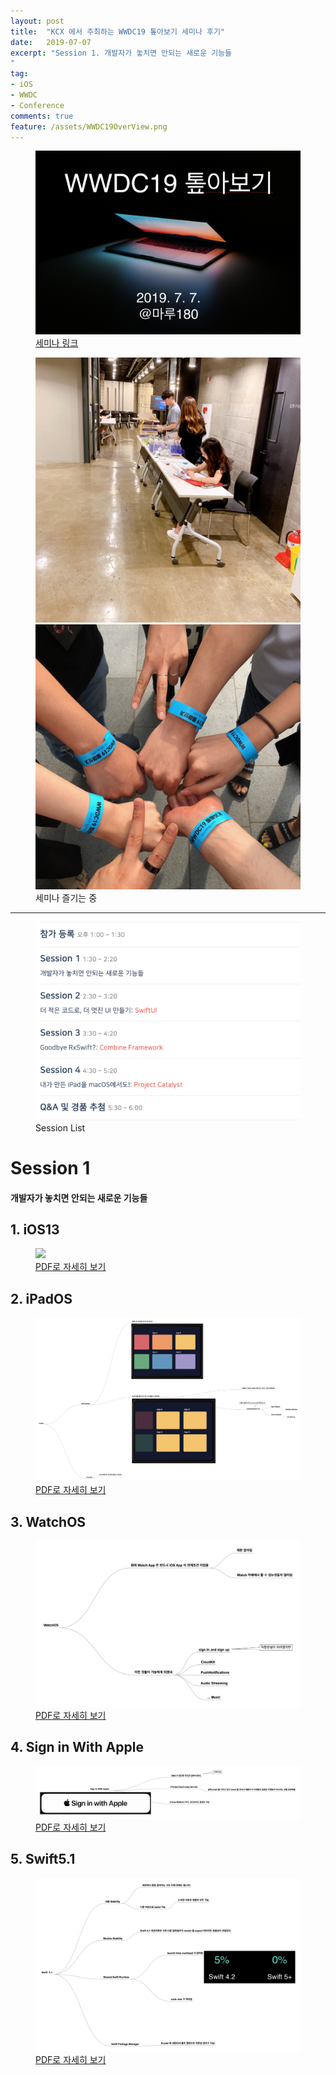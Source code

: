 ```yaml
---
layout: post
title:  "KCX 에서 주최하는 WWDC19 톺아보기 세미나 후기"
date:   2019-07-07
excerpt: "Session 1. 개발자가 놓치면 안되는 새로운 기능들
"
tag:
- iOS
- WWDC
- Conference
comments: true
feature: /assets/WWDC19OverView.png
---
```


<figure>
	<a href="/assets/WWDCReviewMain.png"><img src="/assets/WWDCReviewMain.png"></a>
  <figcaption>
    <a href="https://kxcoding.com/camp/kxcoding-seminar-2019-07-wwdc-2019-review" title="">세미나 링크</a>
  </figcaption>
</figure>

<figure class="half">
	<img src="/assets/WWDC19_image1.jpg">
	<img src="/assets/WWDC19_image2.jpeg">
	<figcaption> 세미나 즐기는 중</figcaption>
</figure>


---

<figure>
	<a href="/assets/Sessions.png"><img src="/assets/Sessions.png"></a>
  <figcaption>Session List</figcaption>
</figure>

# Session 1
#### 개발자가 놓치면 안되는 새로운 기능들

## 1. iOS13
<figure>
	<a href="/assets/iOS13.png"><img src="/assets/iOS13.png"></a>
  <figcaption>
    <a href="/assets/iOS13.pdf" title="">PDF로 자세히 보기</a>
  </figcaption>
</figure>


## 2. iPadOS
<figure>
	<a href="/assets/iPadOS.png"><img src="/assets/iPadOS.png"></a>
  <figcaption>
    <a href="/assets/iPadOS.pdf" title="">PDF로 자세히 보기</a>
  </figcaption>
</figure>


## 3. WatchOS
<figure>
	<a href="/assets/WatchOS.png"><img src="/assets/WatchOS.png"></a>
  <figcaption>
    <a href="/assets/WatchOS.pdf" title="">PDF로 자세히 보기</a>
  </figcaption>
</figure>


## 4. Sign in With Apple
<figure>
	<a href="/assets/SignWithApple.png"><img src="/assets/SignWithApple.png"></a>
  <figcaption>
    <a href="/assets/SignWithApple.pdf" title="">PDF로 자세히 보기</a>
  </figcaption>
</figure>

## 5. Swift5.1
<figure>
	<a href="/assets/v.png"><img src="/assets/Swift5.1.png"></a>
  <figcaption>
    <a href="/assets/Swift5.1.pdf" title="">PDF로 자세히 보기</a>
  </figcaption>
</figure>
